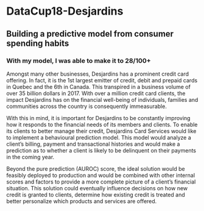 # DataCup18-Desjardins
## Building a predictive model from consumer spending habits
### With my model, I was able to make it to 28/100+

Amongst many other businesses, Desjardins has a prominent credit card offering. In fact, it is the 1st largest emitter of credit, debit and prepaid cards in Quebec and the 6th in Canada. This transpired in a business volume of over 35 billion dollars in 2017. With over a million credit card clients, the impact Desjardins has on the financial well-being of individuals, families and communities across the country is consequently immeasurable.

With this in mind, it is important for Desjardins to be constantly improving how it responds to the financial needs of its members and clients. To enable its clients to better manage their credit, Desjardins Card Services would like to implement a behavioural prediction model. This model would analyze a client’s billing, payment and transactional histories and would make a prediction as to whether a client is likely to be delinquent on their payments in the coming year.

Beyond the pure prediction (AUROC) score, the ideal solution would be feasibly deployed to production and would be combined with other internal scores and factors to provide a more complete picture of a client’s financial situation. This solution could eventually influence decisions on how new credit is granted to clients, determine how existing credit is treated and better personalize which products and services are offered.
